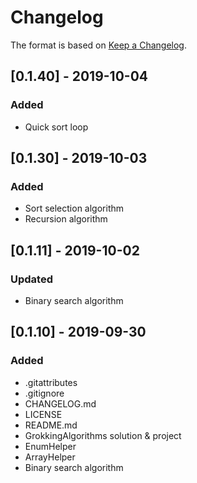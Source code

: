 # Changelog

The format is based on [Keep a Changelog](https://keepachangelog.com/en/1.0.0/).

## [0.1.40] - 2019-10-04
### Added
- Quick sort loop

## [0.1.30] - 2019-10-03
### Added
- Sort selection algorithm
- Recursion algorithm

## [0.1.11] - 2019-10-02
### Updated
- Binary search algorithm

## [0.1.10] - 2019-09-30
### Added
- .gitattributes
- .gitignore
- CHANGELOG.md
- LICENSE
- README.md
- GrokkingAlgorithms solution & project
- EnumHelper
- ArrayHelper
- Binary search algorithm
